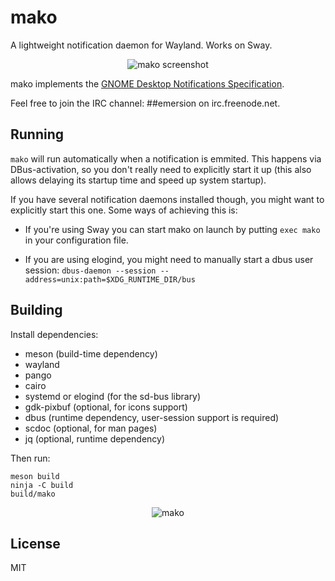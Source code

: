 # mako

A lightweight notification daemon for Wayland. Works on Sway.

<p align="center">
  <img src="https://sr.ht/meoc.png" alt="mako screenshot">
</p>

mako implements the [GNOME Desktop Notifications Specification][gnome-draft].

Feel free to join the IRC channel: ##emersion on irc.freenode.net.

## Running


`mako` will run automatically when a notification is emmited. This happens via
DBus-activation, so you don't really need to explicitly start it up (this also
allows delaying its startup time and speed up system startup).

If you have several notification daemons installed though, you might want to
explicitly start this one. Some ways of achieving this is:

- If you're using Sway you can start mako on launch by putting `exec mako` in
  your configuration file.

- If you are using elogind, you might need to manually start a dbus user
  session: `dbus-daemon --session --address=unix:path=$XDG_RUNTIME_DIR/bus`

## Building

Install dependencies:

* meson (build-time dependency)
* wayland
* pango
* cairo
* systemd or elogind (for the sd-bus library)
* gdk-pixbuf (optional, for icons support)
* dbus (runtime dependency, user-session support is required)
* scdoc (optional, for man pages)
* jq (optional, runtime dependency)

Then run:

```shell
meson build
ninja -C build
build/mako
```

<p align="center">
  <img src="https://sr.ht/frOL.jpg" alt="mako">
</p>

## License

MIT

[gnome-draft]: https://developer.gnome.org/notification-spec/
